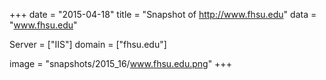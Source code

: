 
+++
date = "2015-04-18"
title = "Snapshot of http://www.fhsu.edu"
data = "www.fhsu.edu"

Server = ["IIS"]
domain = ["fhsu.edu"]

  image = "snapshots/2015_16/www.fhsu.edu.png"
+++
#
